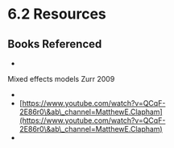 # 6.2 Resources



## Books Referenced&#x20;

*









Mixed effects models Zurr 2009

*
* [https://www.youtube.com/watch?v=QCqF-2E86r0\&ab\_channel=MatthewE.Clapham](https://www.youtube.com/watch?v=QCqF-2E86r0\&ab\_channel=MatthewE.Clapham)
*
